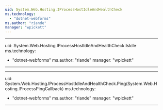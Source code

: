 ```yaml
---
uid: System.Web.Hosting.IProcessHostIdleAndHealthCheck
ms.technology: 
  - "dotnet-webforms"
ms.author: "riande"
manager: "wpickett"
---
```


---
uid: System.Web.Hosting.IProcessHostIdleAndHealthCheck.IsIdle
ms.technology: 
  - "dotnet-webforms"
ms.author: "riande"
manager: "wpickett"
---

---
uid: System.Web.Hosting.IProcessHostIdleAndHealthCheck.Ping(System.Web.Hosting.IProcessPingCallback)
ms.technology: 
  - "dotnet-webforms"
ms.author: "riande"
manager: "wpickett"
---

